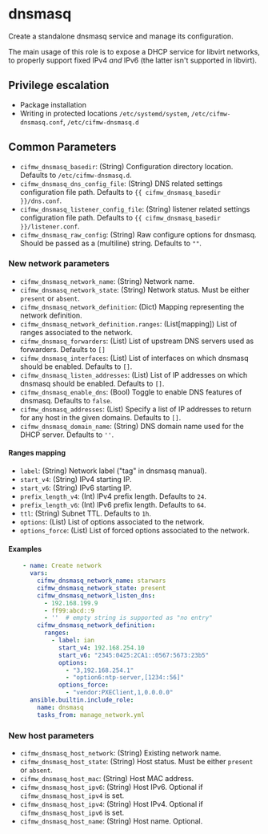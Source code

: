 # dnsmasq

Create a standalone dnsmasq service and manage its configuration.

The main usage of this role is to expose a DHCP service for libvirt
networks, to properly support fixed IPv4 *and* IPv6 (the latter isn't
supported in libvirt).

## Privilege escalation

- Package installation
- Writing in protected locations `/etc/systemd/system`, `/etc/cifmw-dnsmasq.conf`, `/etc/cifmw-dnsmasq.d`

## Common Parameters

* `cifmw_dnsmasq_basedir`: (String) Configuration directory location. Defaults to `/etc/cifmw-dnsmasq.d`.
* `cifmw_dnsmasq_dns_config_file`: (String) DNS related settings configuration file path. Defaults to `{{ cifmw_dnsmasq_basedir }}/dns.conf`.
* `cifmw_dnsmasq_listener_config_file`: (String) listener related settings configuration file path. Defaults to `{{ cifmw_dnsmasq_basedir }}/listener.conf`.
* `cifmw_dnsmasq_raw_config`: (String) Raw configure options for dnsmasq. Should be passed as a (multiline) string. Defaults to `""`.

### New network parameters

* `cifmw_dnsmasq_network_name`: (String) Network name.
* `cifmw_dnsmasq_network_state`: (String) Network status. Must be either `present` or `absent`.
* `cifmw_dnsmasq_network_definition`: (Dict) Mapping representing the network definition.
* `cifmw_dnsmasq_network_definition.ranges`: (List[mapping]) List of ranges associated to the network.
* `cifmw_dnsmasq_forwarders`: (List) List of upstream DNS servers used as forwarders. Defaults to `[]`
* `cifmw_dnsmasq_interfaces`: (List) List of interfaces on which dnsmasq should be enabled. Defaults to `[]`.
* `cifmw_dnsmasq_listen_addresses`: (List) List of IP addresses on which dnsmasq should be enabled. Defaults to `[]`.
* `cifmw_dnsmasq_enable_dns`: (Bool) Toggle to enable DNS features of dnsmasq. Defaults to `false`.
* `cifmw_dnsmasq_addresses`: (List) Specify a list of IP addresses to return for any host in the given domains. Defaults to `[]`.
* `cifmw_dnsmasq_domain_name`: (String) DNS domain name used for the DHCP server. Defaults to `''`.

#### Ranges mapping

* `label`: (String) Network label ("tag" in dnsmasq manual).
* `start_v4`: (String) IPv4 starting IP.
* `start_v6`: (String) IPv6 starting IP.
* `prefix_length_v4`: (Int) IPv4 prefix length. Defaults to `24`.
* `prefix_length_v6`: (Int) IPv6 prefix length. Defaults to `64`.
* `ttl`: (String) Subnet TTL. Defaults to `1h`.
* `options`: (List) List of options associated to the network.
* `options_force`: (List) List of forced options associated to the network.

#### Examples

```YAML
    - name: Create network
      vars:
        cifmw_dnsmasq_network_name: starwars
        cifmw_dnsmasq_network_state: present
        cifmw_dnsmasq_network_listen_dns:
          - 192.168.199.9
          - ff99:abcd::9
          - ''  # empty string is supported as "no entry"
        cifmw_dnsmasq_network_definition:
          ranges:
            - label: ian
              start_v4: 192.168.254.10
              start_v6: "2345:0425:2CA1::0567:5673:23b5"
              options:
                - "3,192.168.254.1"
                - "option6:ntp-server,[1234::56]"
              options_force:
                - "vendor:PXEClient,1,0.0.0.0"
      ansible.builtin.include_role:
        name: dnsmasq
        tasks_from: manage_network.yml
```

### New host parameters

* `cifmw_dnsmasq_host_network`: (String) Existing network name.
* `cifmw_dnsmasq_host_state`: (String) Host status. Must be either `present` or `absent`.
* `cifmw_dnsmasq_host_mac`: (String) Host MAC address.
* `cifmw_dnsmasq_host_ipv6`: (String) Host IPv6. Optional if `cifmw_dnsmasq_host_ipv4` is set.
* `cifmw_dnsmasq_host_ipv4`: (String) Host IPv4. Optional if `cifmw_dnsmasq_host_ipv6` is set.
* `cifmw_dnsmasq_host_name`: (String) Host name. Optional.
